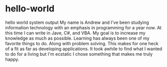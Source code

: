 # hello-world
hello world system output
My name is Andrew and I've been studying information technology with an emphasis in programming for a year now.
At this time I can write in Jave, C#, and VBA. My goal is to increase my knowledge as much as possible.
Learning has always been one of my favorite things to do. Along with problem solving.
This makes for one heck of a fit as far as developing applications. It took awhile to find what I wanted to do
for a living but I'm ecstatic I chose something that makes me truly happy.
